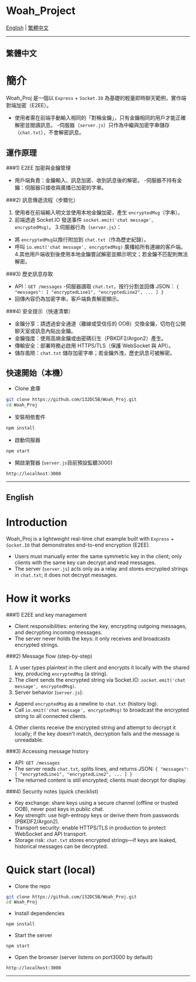 # Woah_Project

[English](#english) | [繁體中文](#繁體中文)

---

## 繁體中文

# 簡介
Woah_Proj 是一個以 `Express` + `Socket.IO` 為基礎的輕量即時聊天範例，實作端對端加密（E2EE）。

- 使用者需在前端手動輸入相同的「對稱金鑰」，只有金鑰相同的用戶才能正確解密並閱讀訊息。 
-伺服器（`server.js`）只作為中繼與加密字串儲存（`chat.txt`），不會解密訊息。

## 運作原理

###1) E2EE 加密與金鑰管理

- 用戶端負責：金鑰輸入、訊息加密、收到訊息後的解密。 
-伺服器不持有金鑰：伺服器只接收與廣播已加密的字串。

###2) 訊息傳遞流程（步驟化）

1. 使用者在前端輸入明文並使用本地金鑰加密，產生 `encryptedMsg`（字串）。 
2. 前端透過 Socket.IO 發送事件 `socket.emit('chat message', encryptedMsg)`。 
3.伺服器行為（`server.js`）：
 - 將 `encryptedMsg`以換行附加到 `chat.txt`（作為歷史紀錄）。
 - 呼叫 `io.emit('chat message', encryptedMsg)` 廣播給所有連線的客戶端。
4.其他用戶端收到後使用本地金鑰嘗試解密並顯示明文；若金鑰不匹配則無法解密。

###3) 歷史訊息存取

- API：`GET /messages` 
 -伺服器讀取 `chat.txt`，按行分割並回傳 JSON： 
 `{ "messages": [ "encryptedLine1", "encryptedLine2", ... ] }` 
 - 回傳內容仍為加密字串，客戶端負責解密顯示。

###4) 安全提示（快速清單）

- 金鑰分享：請透過安全通道（離線或受信任的 OOB）交換金鑰，切勿在公開聊天室或訊息內貼出金鑰。 
- 金鑰強度：使用高熵金鑰或由密碼衍生（PBKDF2/Argon2）產生。 
- 傳輸安全：部署時務必啟用 HTTPS/TLS（保護 WebSocket 與 API）。 
- 儲存風險：`chat.txt` 儲存加密字串；若金鑰外洩，歷史訊息可被解密。

## 快速開始（本機）

- Clone 倉庫
 ```bash
 git clone https://github.com/132DC5B/Woah_Proj.git
 cd Woah_Proj
 ```

- 安裝相依套件
 ```bash
 npm install
 ```

- 啟動伺服器
 ```bash
 npm start
 ```

- 開啟瀏覽器 (`server.js`目前預設監聽3000)
 ```
 http://localhost:3000
 ```

---

## English

# Introduction
Woah_Proj is a lightweight real-time chat example built with `Express` + `Socket.IO` that demonstrates end-to-end encryption (E2EE).

- Users must manually enter the same symmetric key in the client; only clients with the same key can decrypt and read messages. 
- The server (`server.js`) acts only as a relay and stores encrypted strings in `chat.txt`; it does not decrypt messages.

# How it works

###1) E2EE and key management

- Client responsibilities: entering the key, encrypting outgoing messages, and decrypting incoming messages. 
- The server never holds the keys: it only receives and broadcasts encrypted strings.

###2) Message flow (step-by-step)

1. A user types plaintext in the client and encrypts it locally with the shared key, producing `encryptedMsg` (a string). 
2. The client sends the encrypted string via Socket.IO: `socket.emit('chat message', encryptedMsg)`. 
3. Server behavior (`server.js`):
 - Append `encryptedMsg` as a newline to `chat.txt` (history log).
 - Call `io.emit('chat message', encryptedMsg)` to broadcast the encrypted string to all connected clients.
4. Other clients receive the encrypted string and attempt to decrypt it locally; if the key doesn't match, decryption fails and the message is unreadable.

###3) Accessing message history

- API: `GET /messages` 
 - The server reads `chat.txt`, splits lines, and returns JSON: 
 `{ "messages": [ "encryptedLine1", "encryptedLine2", ... ] }` 
 - The returned content is still encrypted; clients must decrypt for display.

###4) Security notes (quick checklist)

- Key exchange: share keys using a secure channel (offline or trusted OOB), never post keys in public chat. 
- Key strength: use high-entropy keys or derive them from passwords (PBKDF2/Argon2).
- Transport security: enable HTTPS/TLS in production to protect WebSocket and API transport.
- Storage risk: `chat.txt` stores encrypted strings—if keys are leaked, historical messages can be decrypted.

# Quick start (local)

- Clone the repo
 ```bash
 git clone https://github.com/132DC5B/Woah_Proj.git
 cd Woah_Proj
 ```

- Install dependencies
 ```bash
 npm install
 ```

- Start the server
 ```bash
 npm start
 ```

- Open the browser (server listens on port3000 by default)
 ```
 http://localhost:3000
 ```

---
